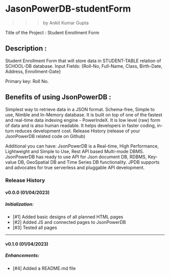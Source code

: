 # JasonPowerDB-studentForm
>>>  by Ankit Kumar Gupta

Title of the Project : Student Enrollment Form

## Description : 
Student Enrollment Form that will store data in STUDENT-TABLE relation of SCHOOL-DB database. Input Fields: {Roll-No, Full-Name, Class, Birth-Date, Address, Enrollment-Date}

Primary key: Roll No.

## Benefits of using JsonPowerDB :
Simplest way to retrieve data in a JSON format. Schema-free, Simple to use, Nimble and In-Memory database. It is built on top of one of the fastest and real-time data indexing engine - PowerIndeX. It is low level (raw) form of data and is also human readable. It helps developers in faster coding, in-turn reduces development cost. Release History (release of your JsonPowerDB related code on Github)

Additional you can have: JsonPowerDB is a Real-time, High Performance, Lightweight and Simple to Use, Rest API based Multi-mode DBMS. JsonPowerDB has ready to use API for Json document DB, RDBMS, Key-value DB, GeoSpatial DB and Time Series DB functionality. JPDB supports and advocates for true serverless and pluggable API development.


### Release History
#### v0.0.0 (01/04/2023)
##### Initialization:
- [#1] Added basic designs of all planned HTML pages
- [#2] Added JS and connected pages to JsonPowerDB
- [#3] Tested all pages
---
#### v0.1.0 (01/04/2023)
##### Enhancements:
- [#4] Added a README.md file
